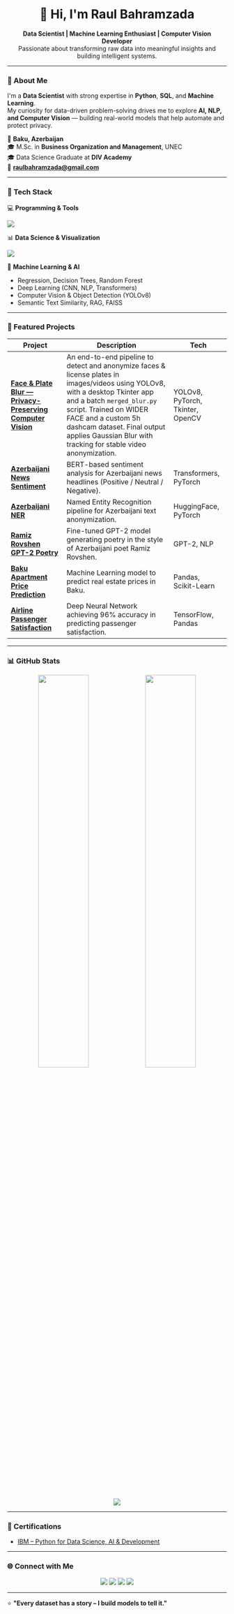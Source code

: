 <h1 align="center">👋 Hi, I'm Raul Bahramzada</h1>

<p align="center">
  <strong>Data Scientist | Machine Learning Enthusiast | Computer Vision Developer</strong><br>
  Passionate about transforming raw data into meaningful insights and building intelligent systems.
</p>

---

### 🚀 About Me
I'm a **Data Scientist** with strong expertise in **Python**, **SQL**, and **Machine Learning**.  
My curiosity for data-driven problem-solving drives me to explore **AI, NLP, and Computer Vision** — building real-world models that help automate and protect privacy.

📍 **Baku, Azerbaijan**  
🎓 M.Sc. in **Business Organization and Management**, UNEC  
🎓 Data Science Graduate at **DIV Academy**  
📧 **raulbahramzada@gmail.com**

---

### 🧠 Tech Stack

💻 **Programming & Tools**
<p>
  <img src="https://skillicons.dev/icons?i=python,pytorch,tensorflow,sklearn,postgresql,sqlite,git,github,vscode,linux&theme=dark" />
</p>

📊 **Data Science & Visualization**
<p>
  <img src="https://skillicons.dev/icons?i=pandas,numpy,matplotlib,seaborn,powerbi&theme=dark" />
</p>

🧩 **Machine Learning & AI**
- Regression, Decision Trees, Random Forest
- Deep Learning (CNN, NLP, Transformers)
- Computer Vision & Object Detection (YOLOv8)
- Semantic Text Similarity, RAG, FAISS

---

### 🌟 Featured Projects

| Project | Description | Tech |
|----------|--------------|------|
| [**Face & Plate Blur — Privacy-Preserving Computer Vision**](https://github.com/bahramzada/Face_Plate_Blur) | An end-to-end pipeline to detect and anonymize faces & license plates in images/videos using YOLOv8, with a desktop Tkinter app and a batch `merged_blur.py` script. Trained on WIDER FACE and a custom 5h dashcam dataset. Final output applies Gaussian Blur with tracking for stable video anonymization. | YOLOv8, PyTorch, Tkinter, OpenCV |
| [**Azerbaijani News Sentiment**](https://github.com/bahramzada/azerbaijani-news-sentiment) | BERT-based sentiment analysis for Azerbaijani news headlines (Positive / Neutral / Negative). | Transformers, PyTorch |
| [**Azerbaijani NER**](https://github.com/bahramzada/az-ner-blur) | Named Entity Recognition pipeline for Azerbaijani text anonymization. | HuggingFace, PyTorch |
| [**Ramiz Rovshen GPT-2 Poetry**](https://github.com/bahramzada/ramizrovshen-gpt2-poetry) | Fine-tuned GPT-2 model generating poetry in the style of Azerbaijani poet Ramiz Rovshen. | GPT-2, NLP |
| [**Baku Apartment Price Prediction**](https://github.com/bahramzada/Bina.az-RealEstate-Analysis) | Machine Learning model to predict real estate prices in Baku. | Pandas, Scikit-Learn |
| [**Airline Passenger Satisfaction**](https://github.com/bahramzada/Airline_Passenger_Satisfaction) | Deep Neural Network achieving 96% accuracy in predicting passenger satisfaction. | TensorFlow, Pandas |

---

### 📊 GitHub Stats

<p align="center">
  <img width="48%" src="https://github-readme-stats.vercel.app/api?username=bahramzada&show_icons=true&theme=tokyonight" />
  <img width="48%" src="https://github-readme-streak-stats.herokuapp.com/?user=bahramzada&theme=tokyonight" />
</p>

<p align="center">
  <img src="https://github-readme-activity-graph.vercel.app/graph?username=bahramzada&theme=react-dark&hide_border=true&area=true" />
</p>

---

### 🏅 Certifications
- [IBM – Python for Data Science, AI & Development](https://coursera.org/verify/TSISD94RXV2M)

---

### 🌐 Connect with Me
<p align="center">
  <a href="https://linkedin.com/in/bahramzada"><img src="https://img.shields.io/badge/LinkedIn-%230077B5.svg?logo=linkedin&logoColor=white"></a>
  <a href="https://github.com/bahramzada"><img src="https://img.shields.io/badge/GitHub-%2312100E.svg?logo=github&logoColor=white"></a>
  <a href="https://www.kaggle.com/raullte"><img src="https://img.shields.io/badge/Kaggle-%2301ADEF.svg?logo=kaggle&logoColor=white"></a>
  <a href="mailto:raulbahramzada@gmail.com"><img src="https://img.shields.io/badge/Email-D14836?logo=gmail&logoColor=white"></a>
</p>

---

⭐ **"Every dataset has a story – I build models to tell it."**
